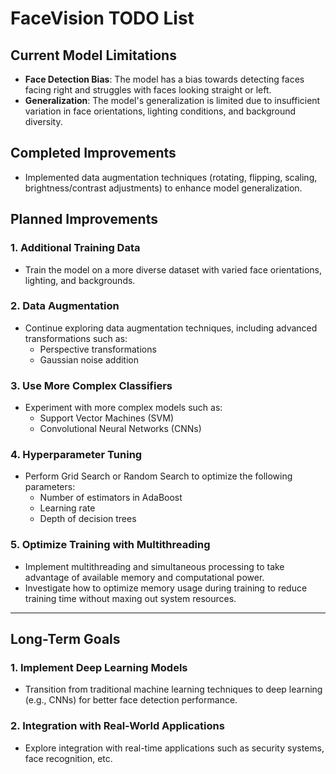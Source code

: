 # FaceVision TODO List

## Current Model Limitations

- **Face Detection Bias**: The model has a bias towards detecting faces facing right and struggles with faces looking straight or left.
- **Generalization**: The model's generalization is limited due to insufficient variation in face orientations, lighting conditions, and background diversity.

## Completed Improvements

- Implemented data augmentation techniques (rotating, flipping, scaling, brightness/contrast adjustments) to enhance model generalization.

## Planned Improvements

### 1. Additional Training Data
- Train the model on a more diverse dataset with varied face orientations, lighting, and backgrounds.

### 2. Data Augmentation
- Continue exploring data augmentation techniques, including advanced transformations such as:
  - Perspective transformations
  - Gaussian noise addition

### 3. Use More Complex Classifiers
- Experiment with more complex models such as:
  - Support Vector Machines (SVM)
  - Convolutional Neural Networks (CNNs)

### 4. Hyperparameter Tuning
- Perform Grid Search or Random Search to optimize the following parameters:
  - Number of estimators in AdaBoost
  - Learning rate
  - Depth of decision trees

### 5. Optimize Training with Multithreading
- Implement multithreading and simultaneous processing to take advantage of available memory and computational power.
- Investigate how to optimize memory usage during training to reduce training time without maxing out system resources.
---

## Long-Term Goals

### 1. Implement Deep Learning Models
- Transition from traditional machine learning techniques to deep learning (e.g., CNNs) for better face detection performance.

### 2. Integration with Real-World Applications
- Explore integration with real-time applications such as security systems, face recognition, etc.

